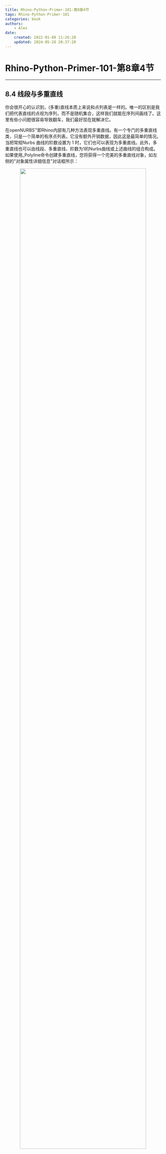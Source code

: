 ```yaml
---
title: Rhino-Python-Primer-101-第8章4节
tags: Rhino-Python-Primer-101
categories: book
authors:
    - Alex
date: 
    created: 2022-01-08 11:26:20
    updated: 2024-05-28 20:37:20
---
```


# Rhino-Python-Primer-101-第8章4节
---
## 8.4 线段与多重直线

你会很开心的认识到，(多重)直线本质上来说和点列表是一样的。唯一的区别是我们把代表直线的点视为序列，而不是随机集合，这样我们就能在序列间画线了。这里有些小问题很容易导致翻车，我们最好现在就解决它。

在openNURBS™即Rhino内部有几种方法表现多重直线。有一个专门的多重直线类，只是一个简单的有序点列表。它没有额外开销数据，因此这是最简单的情况。当把常规Nurbs 曲线的阶数设置为 1 时，它们也可以表现为多重直线。此外，多重直线也可以由线段、多重直线、阶数为1的Nurbs曲线或上述曲线的组合构成。如果使用_Polyline命令创建多重直线，您将获得一个完美的多重直线对象，如左侧的"对象属性详细信息"对话框所示：

<div align=center><img src="https://cdn.jsdelivr.net/gh/chinabiue/img@latest/rhino101/PolyLineToNurbsDragChange.png" width="90%"></div>

该对话框声明"具有 8 个点的开放多重直线"。但是，当我们拖动控制点时，Rhino会自动将任何曲线转换为Nurbs曲线，如右图所示。它现在是一个阶数为1的开放曲线。从几何角度来看，这两条曲线是相同的。从程序的角度来看，它们不是。目前，我们只会处理"合适"的多重直线;顺序坐标列表。为了便于澄清，我添加了两个示例函数，用于对折线点列表执行基本运算。
<!--more-->
计算基于点数组的多重直线段的长度：

```py hl_lines="1" 
def PolylineLength(arrVertices):
    PolylineLength = 0.0
    for i in range(0,len(arrVertices)-1):
        PolylineLength = PolylineLength + rs.Distance(arrVertices[i], arrVertices[i+1])
    return PolylineLength
```

下面这段不是原文，自己练习，直接选取一条线段并计算长度。不需要提供点数组。

```PYTHON 
def pline_length():
    crv_id = rs.GetObject('select a polyline', 4, True, True)
    if not rs.IsPolyline(crv_id):
        print('Not a polyline')
        return

    pline_len = 0.0
    arr_vertices = rs.PolylineVertices(crv_id)
    for i in range(0, len(arr_vertices) - 1):
        pline_len += rs.Distance(arr_vertices[i], arr_vertices[i + 1])
    return pline_len
```

通过在所有现有顶点之间添加额外的顶点来细分多重直线：

```python linenums="1"
import rhinoscriptsyntax as rs

def SubDividePolyline(arrV):
    arrSubD = []

    for i in range(0, len(arrV)-1):
        # copy the original vertex location
        arrSubD.append(arrV[i])
        # compute the average of the current vertex and the next one
        arrSubD.append([(arrV[i][0] + arrV[i+1][0]) / 2.0, 
                        (arrV[i][1] + arrV[i+1][1]) / 2.0, 
                        (arrV[i][2] + arrV[i+1][2]) / 2.0])

    # copy the last vertex (this is skipped by the loop)
    arrSubD.append(arrV[len(arrV)-1])
    return arrSubD

# For testing this func, you can add below code
# gid = rs.GetObject('Select polyline')
# points = SubDividePolyline(rs.PolylineVertices(gid))
# for p in points:
#     rs.AddPoint(p)
```
!!! bug "原文勘误"
    
    第3行：函数声明后没有冒号:

    第15行：最后一点的索引是[len(arrV)-1]

    第10行: 计算平均点括号使用混乱，本文已更正并运行通过

<div class="result" markdown>
![Image title](https://cdn.jsdelivr.net/gh/chinabiue/img@latest/rhino101/primer-r2shortpath.svg){ align=right width=320 }

如您所知，两点之间的最短路径是一条直线。对于我们所有的空间定义，从$R^1$到$R^N$都是如此。但是，$R^2$空间中的最短路径不一定是$R^3$空间中的最短路径。如果我们想用$R^2$中的直线连接曲面上的两个点，我们需要做的就是通过曲面[u，v]空间绘制一条线性路线。(由于我们只能向 Rhino 添加使用 3D 世界坐标的曲线，因此我们需要相当数量的样点来给人以平滑度的印象。)上图中的红色粗曲线是连接 [A] 和 [B] 的$R^2$参数空间中的最短路径。我们可以清楚地看到，这绝对不是$R^3$空间中最短的路径。
</div>

暂时还没有高科技，但要为下一个例子做好准备......

我们可以清楚地看到这一点，因为我们已经习惯了$R^3$空间中发生的事情，这就是为什么整个$R^2$ / $R^3$的事情从一开始就如此彻底地违反直觉。绿点虚线是$R^3$空间中的实际最短路径，它仍然尊从曲面的限制（即它可以投影到曲面上而不会丢失任何信息）。以下函数用于创建红色曲线;它创建一条多重直线，表示曲面参数空间中从 [A] 到 [B] 的最短路径：

```python linenums="1"
import rhinoscriptsyntax as rs

def getr2pathonsurface(surface_id, segments, prompt1, prompt2):
    start_point = rs.GetPointOnSurface(surface_id, prompt1)
    if not start_point: return

    end_point = rs.GetPointOnSurface(surface_id, prompt2)
    if not end_point: return

    if rs.Distance(start_point, end_point)==0.0: return

    uva = rs.SurfaceClosestPoint(surface_id, start_point)
    uvb = rs.SurfaceClosestPoint(surface_id, end_point)

    path = []
    for i in range(segments):
        t = i / segments
        u = uva[0] + t*(uvb[0] - uva[0])
        v = uva[1] + t*(uvb[1] - uva[1])
        pt = rs.EvaluateSurface(surface_id, u, v)
        path.append(pt)
    path.append(end_point)
    return path
# For testing this func, you can add below code
# gid = rs.GetObject('Select surface')
# points = getr2pathonsurface(gid, 42, 'Select Point A', 'Select Point B')
# rs.AddInterpCrvOnSrf(gid, points)
```

| 行      | 描述                                                                                                      |
| ------- | --------------------------------------------------------------------------------------------------------- |
| 1       | 函数接收4个参数：绘制最短路径平面的ID，多重直线的段数，以及选择A、B选择点的两个提示。                     |
| 1...3   | 提示用户选在曲面上择A点。如果未选择就跳出程序。                                                           |
| 5...6   | 提示用户选在曲面上择B点。如果未选择就跳出程序。                                                           |
| 10...11 | 投影A和B至曲面以取得$R^2$坐标*uva* 和 *uvb*。                                                             |
| 13      | 声明保存多重直线所有顶点的列表。                                                                          |
| 14      | 因为算法基于分段，我们提前知道多重直线顶点的数量，进而也知道需要对曲面进行的采样次数。                    |
| 15      | *t*在整个迭代过程中从0.0 增加至 1.0                                                                       |
| 16...17 | 使用当前*t*值在区间*uvA*至*uvB*.采样曲面。                                                                |
| 18      | *rs.EvaluateSurface()* 接收{u}和{v}值，返回一个3D世界坐标。这是转换$R^2$坐标至$R^3$坐标的一个友好的方法。 |

我们要结合以上例子，在Rhino里写一个真正的测量路径程序。整个算法稍显复杂，我会尽我所能在真正写代码前解释清楚它的工作原理。

首先，在$R^2$空间生成一条[A]和[B]之间最短路径的多重直线。这是我们的基线。这条线只是粗略的近似线，只有10个分段。使用getr2pathonsurface()函数生成这条线。不幸的是那个程序对闭合曲面并没有作用。在Nurbs曲面章节再细说这个问题。

一旦得到基线，将进入迭代环节。迭代包含2个嵌套循环，我们用2个函数来做这个循环，以免产生太多的嵌套和缩进。除这上面说到的生成近似线函数，我们还需要写4个新函数：

- geodesiccurve()       - 测量主程序
- ProjectPolyline()     - 投影多重直线
- SmoothPolyline()      - 平滑多重直线
- GeodesicFit()         - 测地线(最短路径)

主程序 *geodesiccurve()* 的功能一如继往：收集原始输入数据，尽可能成功的完成程序主要功能。因为我们需要计算曲面上2点间的最短路径，原始输入数据就只包含了曲面ID和带曲面参数空间的2个点数据。寻找最短路径的算法相对来说速度很慢，它不太擅长对对密集多重直线进行重大更改。所以我们只能分批次传送数据。也是基于这个原因我们的初始多重直线(首次传送的数据)只有10段。我们会计算这10个分段的最短路径；然后把生成的多重直线再细分为20段，再计算最短路径；然后再分成40段，继续计算...这样迭代下去直到生成的细分段整体长度变化很小就停止迭代。

 *ProjectPolyline()* 函数确保多重直线顶点的点数组都位于特定曲面之上。为了做到这一点必须把多重直线$R^3$坐标投影至曲面之上，然后把投影结果再转换回$R^3$空间。这叫‘拉回’。

 *SmoothPolyline()* 会使用多重直线相邻顶点平均这条多重直线。这个函数和前面的例子相似，实现起来会很简单，因为函数处理的不是Nurbs曲线，不需要担心结点、权重、阶数和域会对结果造成影响。

 *GeodesicFit()* 是生成最短路径需要的例程。函数把接收到的多重直线转换成可能的最短路径，不管输入的糟糕和错误程度。解决最短路径使用的算法非常幼稚，比Rhino内置命令_ShortPath慢很多。但是我们算法的也有一个好处，它能处理自交曲面。

算法内在原理和约束橡胶带仿真差不多，唯一的区别是不允许橡胶带离开曲面。内部过程是迭代式的，因此我们可以期望每多进行一次迭代就会比上一次产生更好的结果，迭代效果在接近完美解决方案附近会越来越小。一旦我们觉得效果改进已经可以忽略不计时，就停止迭代退出函数。

为了模拟橡胶带我们需要两个步骤：平滑和投影。首先我们允许橡胶带收缩(在[A]和[B]点间它总是倾向于收缩为直线)。在$R^3$空间的收缩意味着多重直线的顶点有可能脱离曲面。必须重新施加影响让顶点重回曲面。这两个操作由函数#2和#3完成。

<div align=center><img src="https://cdn.jsdelivr.net/gh/chinabiue/img@latest/rhino101/primer-geodesiccurvediagram.svg" width="65%"></div>

上图描述了构成最短路径程序的单个迭代的两个步骤。黑色多重直线投影到曲面形成红色多重直线。红色曲线然后平滑化成绿色曲线。请注意实际算法中，这两个步骤是反向进行的：先平滑化，再投影。

从最简单的函数开始:

```python linenums="1"
def projectpolyline(vertices, surface_id):
    polyline = []
    for vertex in vertices:
        pt = rs.BrepClosestPoint(surface_id, vertex)
        if pt: polyline.append(pt[0])
    return polyline
```

| 行    | 描述                                                                                                                                                                                                                                                                            |
| ----- | ------------------------------------------------------------------------------------------------------------------------------------------------------------------------------------------------------------------------------------------------------------------------------- |
| 1...3 | 因为只有本程序使用这个函数，我们可以不投影第一个和最后一个点。我们可以安全的假设多重直线是开放的，并且两个端点已经在曲线上了。                                                                                                                                                  |
| 4     | 我们给出多重直线顶点坐标，向Rhino拿到曲面上投影最近点。不使用 *rs.SurfaceClosestPoint()* 的原因是 *BRepClosestPoint()* 会把修剪曲面计算在内。通过这个特性我们能得到好处。内置命令 *_ShortPath* 同样也不考虑修剪曲面的情况。我们当然不会对已经有的轮子有兴趣，我们需要做得更好。 |
| 5     | 如果 *BRepClosestPoint()* 返回值为Null，那么有地方存在问题。在这种情况下我们不能把顶点投影到曲面，所以最简单的方式是忽略它。出现这种错误时，当然也可以终止整个函数操作，但是我偏向于继续执行，看到最后到底会发生什么。                                                          |
| 6     | *BRepClosestPoint()* 函数返回很多信息，不单单只是$R^2$坐标。实际上它返回的是一个数据元组，第一个元素是$R^3$坐标。这意味着我们不需要自己转换uv坐标到xyz坐标。太好了！直接赋值并继续下一步。                                                                                      |

```python linenums="1"
def smoothpolyline(vertices):
    smooth = []
    smooth.append(vertices[0])

    for i in range(1, len(vertices)-1):
        prev = vertices[i-1]
        this = vertices[i]
        next = vertices[i+1]
        pt = (prev+this+next) / 3.0
        smooth.append(pt)
    smooth.append(vertices[len(vertices)-1])
    return smooth
```

| 行         | 描述                                                                                                                                                                                                                                                                                         |
| ---------- | -------------------------------------------------------------------------------------------------------------------------------------------------------------------------------------------------------------------------------------------------------------------------------------------- |
| 1..3 &6..8 | 因为在整个平滑化过程中我们都需要原始坐标，所以不能直接对整个坐标组进行转换。所以在处理坐标前，我们需要对每个坐标进行一次复制。                                                                                                                                                               |
| 9          | 这里进行的操作是对当前顶点('当前'由参数i定义)在x,y,z坐标方向上进行平均，使用当前坐标本身以及相邻的两个坐标。我们迭代所有内部顶点，同时添加Point3d物体，而不是分别指定x,y,z的值。写子函数不会让代码执行更快，但是这会让程序变得小巧。同时，这也让后面进行调整更容易，因为需要改动的地方不多。 |

上面提到的难点到了，实际执行寻找最短路径的函数：

```python linenums="1"
def geodesicfit(vertices, surface_id, tolerance):
    length = polylinelength(vertices)
    while True:
        vertices = smoothpolyline(vertices)
        vertices = projectpolyline(vertices, surface_id)
        newlength = polylinelength(vertices)
        if abs(newlength-length)<tolerance: return vertices
        length = newlength
```

| 行    | 描述                                                                                                                                                                                                                                                                                                                                         |
| ----- | -------------------------------------------------------------------------------------------------------------------------------------------------------------------------------------------------------------------------------------------------------------------------------------------------------------------------------------------- |
| 1     | 嗯...看起来不是很垃圾，对吧？你会发现通常很容易说明白的东西到最后写出的代码更多。精密的数学和逻辑结构写起代码来更高效。                                                                                                                                                                                                                      |
| 2     | 我们会监控每次迭代过程，一旦发现曲线不再明显变短(‘明显’由参数*tolerance*定义)，把当前计算的‘中间值’当成‘结果值’并终止程序执行。为了监控这个过程，程序需要记住每次开始迭代前曲线的长度：参数*length*服务于这个目的。                                                                                                                          |
| 3     | 无论在哪里如果你看到不带任何标准跳出条件语句的while True:，就应该提高警惕了。这是一个潜在的无限循环。我已经相当彻底的测试过，它从来没运行超过120次。实验数据从来都不是无懈可击的，从理论上讲，程序可以进入一个在两个解决方案之间跳跃的稳定状态。如果发生了这种情况，循环就永远不会结束，变成死循环。当然如果你觉得需要，欢迎添加跳出条件语句 |
| 4...5 | 算法的主干，调用前面写的2个函数                                                                                                                                                                                                                                                                                                              |
| 6     | 计算新生成多重直线的长度                                                                                                                                                                                                                                                                                                                     |
| 7     | 检查是否有必要继续迭代                                                                                                                                                                                                                                                                                                                       |
| 8     | 如果需要继续运行，我们现在需要记住这个新的长度作为我们的参考值。                                                                                                                                                                                                                                                                             |

主程序需要解释一下。它执行很多不同任务，让一大堆代码看起来很难理解。可能更好的处理方式是把它分解成更多的小块，但是这个程序已经有7个子函数，我感觉到已经差不多了。记住把问题分解成更小的子问题是组织思维的一个好方式，但是它实际上并不能解决任何问题。你需要寻找一个分割和统一的平衡点。

```python linenums="1"
def geodesiccurve():
    surface_id = rs.GetObject("Select surface for geodesic curve solution", 8, True, True)
    if not surface_id: return

    vertices1 = getr2pathonsurface(surface_id, 10, "Start of geodes curve", "End of geodes curve")
    if not vertices1: return

    tolerance = rs.UnitAbsoluteTolerance() / 10
    length = 1e300
    newlength = 0.0

    while True:
        print("Solving geodesic fit for %d samples" % len(vertices1))
        vertices = geodesicfit(vertices1, surface_id, tolerance)

        newlength = polylinelength(vertices)
        if abs(newlength-length)<tolerance: break
        if len(vertices)>1000: break
        vertices = subdividepolyline(vertices)
        length = newlength

    rs.AddPolyline(vertices)
    print "Geodesic curve added with length: ", newlength
```

!!! bug "原文勘误"

    原程序无法运行，原因是变量名混乱。vertices这个变量，有两个不同意义的值使用了这一个变量名。最后可运行的程序在末尾有下载。


| 行      | 描述                                                                                                                                                                                                                        |
| ------- | --------------------------------------------------------------------------------------------------------------------------------------------------------------------------------------------------------------------------- |
| 2...3   | 选择需要生成最短路径的工作曲面                                                                                                                                                                                              |
| 5...6   | 声明存储多重直线顶点的变量。因为 *getr2pathonsurface()* 返回值已经是数组，声明时就不需要使用方括号指示这是一个数组了，前面的例子都是这么干的。                                                                              |
| 8       | 程序使用的限值是文档公差的10%                                                                                                                                                                                               |
| 9...12  | 这个循环也使用长度比较来决定是否继续进行循环。这里不比较多重直线在平滑/投影函数迭代后的长度，而是检测分段/寻找最短路径函数后长度的变化。目的是评估是否值得再继续进行迭代。变量*length*和*newlength*和上一页函数的作用一样。 |
| 13      | 在命令行显示信息以通知用户程序的进程。这个程序可能会行动一段时间，所以不要让用户觉得这玩意挂掉了。                                                                                                                          |
| 14      | 调用子函数 *geodesicfit()* 。                                                                                                                                                                                               |
| 16...17 | 比较长度有无变化，当变化长度小于限值时退出循环                                                                                                                                                                              |
| 18      | 安全保障。我可不想生成的曲线太密集了。                                                                                                                                                                                      |
| 19      | 调用函数 *subdividepolyline()* 会让多重曲线顶点翻倍。新增点并不在曲面表面，把新生成的多重直线加入文件之前，必须确保至少调用一次函数 *geodesicfit()* 。                                                                      |
| 22...23 | 添加曲线并打印一条曲线长度信息                                                                                                                                                                                              |

> 提供验证过的可运行程序下载
> 原来用hexo部署在gitee的文件都挂掉了。需要程序重新写。
> [8.4.py](https://al666ex.gitee.io/downloads/code/8.4.py)
